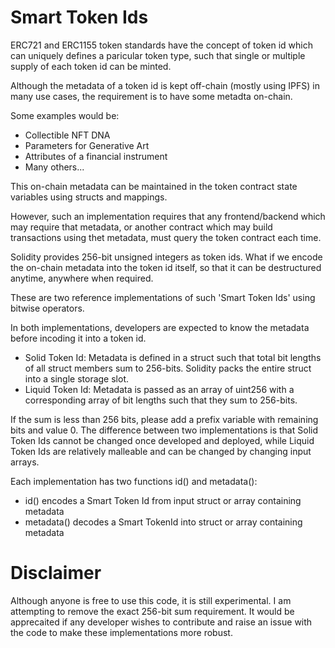 # Smart Token Ids

ERC721 and ERC1155 token standards have the concept of token id which can uniquely defines a paricular token type, such that single or multiple supply of each token id can be minted.

Although the metadata of a token id is kept off-chain (mostly using IPFS) in many use cases, the requirement is to have some metadta on-chain.

Some examples would be:

- Collectible NFT DNA
- Parameters for Generative Art
- Attributes of a financial instrument
- Many others...

This on-chain metadata can be maintained in the token contract state variables using structs and mappings.

However, such an implementation requires that any frontend/backend which may require that metadata, or another contract which may build transactions using thet metadata, must query the token contract each time.

Solidity provides 256-bit unsigned integers as token ids. What if we encode the on-chain metadata into the token id itself, so that it can be destructured anytime, anywhere when required.

These are two reference implementations of such 'Smart Token Ids' using bitwise operators.

In both implementations, developers are expected to know the metadata before incoding it into a token id.

- Solid Token Id: Metadata is defined in a struct such that total bit lengths of all struct members sum to 256-bits. Solidity packs the entire struct into a single storage slot.
- Liquid Token Id: Metadata is passed as an array of uint256 with a corresponding array of bit lengths such that they sum to 256-bits.

If the sum is less than 256 bits, please add a prefix variable with remaining bits and value 0.
The difference between two implementations is that Solid Token Ids cannot be changed once developed and deployed, while Liquid Token Ids are relatively malleable and can be changed by changing input arrays.

Each implementation has two functions id() and metadata():

- id() encodes a Smart Token Id from input struct or array containing metadata
- metadata() decodes a Smart TokenId into struct or array containing metadata

# Disclaimer

Although anyone is free to use this code, it is still experimental.
I am attempting to remove the exact 256-bit sum requirement.
It would be apprecaited if any developer wishes to contribute and raise an issue with the code to make these implementations more robust.
